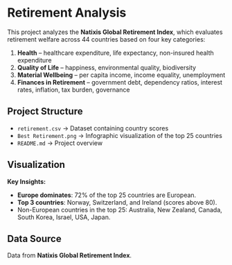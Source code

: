 # Retirement Analysis

This project analyzes the **Natixis Global Retirement Index**, which evaluates retirement welfare across 44 countries based on four key categories:

1. **Health** – healthcare expenditure, life expectancy, non-insured health expenditure  
2. **Quality of Life** – happiness, environmental quality, biodiversity  
3. **Material Wellbeing** – per capita income, income equality, unemployment  
4. **Finances in Retirement** – government debt, dependency ratios, interest rates, inflation, tax burden, governance  


## Project Structure
- `retirement.csv` → Dataset containing country scores  
- `Best Retirement.png` → Infographic visualization of the top 25 countries  
- `README.md` → Project overview  


## Visualization
**Key Insights:**
-  **Europe dominates**: 72% of the top 25 countries are European.  
-  **Top 3 countries**: Norway, Switzerland, and Ireland (scores above 80).  
-  Non-European countries in the top 25: Australia, New Zealand, Canada, South Korea, Israel, USA, Japan.  


##  Data Source
Data from **Natixis Global Retirement Index**.
